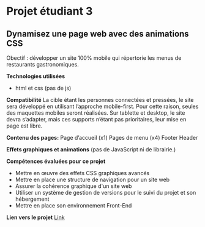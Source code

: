 # Projet étudiant 3

## Dynamisez une page web avec des animations CSS

Obectif : développer un site 100% mobile qui répertorie les menus de restaurants gastronomiques.

**Technologies utilisées**
* html et css (pas de js)

**Compatibilité**
La cible étant les personnes connectées et pressées, le site sera développé en utilisant l’approche mobile-first. Pour cette raison, seules des maquettes mobiles seront réalisées.
Sur tablette et desktop, le site devra s’adapter, mais ces supports n’étant pas prioritaires, leur mise en page est libre.

**Contenu des pages:**
Page d’accueil (x1)
Pages de menu (x4)
Footer
Header

**Effets graphiques et animations**
(pas de JavaScript ni de librairie.)

**Compétences évaluées pour ce projet**
* Mettre en œuvre des effets CSS graphiques avancés
* Mettre en place une structure de navigation pour un site web
* Assurer la cohérence graphique d'un site web
* Utiliser un système de gestion de versions pour le suivi du projet et son hébergement
* Mettre en place son environnement Front-End

**Lien vers le projet**
[Link](https://thomasmasso.github.io/Projet_3/)
